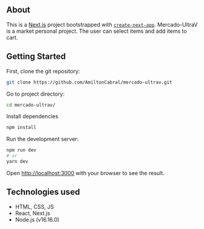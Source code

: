 ## About
This is a [Next.js](https://nextjs.org/) project bootstrapped with [`create-next-app`](https://github.com/vercel/next.js/tree/canary/packages/create-next-app).
Mercado-UltraV is a market personal project. The user can select items and add items to cart.

## Getting Started

First, clone the git repository:
```bash
git clone https://github.com/AmiltonCabral/mercado-ultrav.git
```

Go to project directory:
```bash
cd mercado-ultrav/
```

Install dependencies
```bash
npm install
```

Run the development server:
```bash
npm run dev
# or
yarn dev
```

Open [http://localhost:3000](http://localhost:3000) with your browser to see the result.

## Technologies used
- HTML, CSS, JS
- React, Next.js
- Node.js (v16.16.0)
